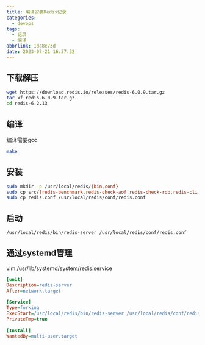 ```yaml
---
title: 编译安装Redis记录
categories:
  - devops
tags:
  - 记录
  - 编译
abbrlink: 1da8e73d
date: 2023-07-21 16:37:32
---
```


## 下载解压

```bash
wget https://download.redis.io/releases/redis-6.0.9.tar.gz
tar xf redis-6.0.9.tar.gz
cd redis-6.2.13
```

## 编译

编译需要gcc

```bash
make
```

## 安装

```bash
sudo mkdir -p /usr/local/redis/{bin,conf}
sudo cp src/{redis-benchmark,redis-check-aof,redis-check-rdb,redis-cli,redis-server} /usr/local/redis/bin/
sudo cp redis.conf /usr/local/redis/conf/redis.conf
```

## 启动

```bash
/usr/local/redis/bin/redis-server /usr/local/redis/conf/redis.conf
```

## 通过systemd管理

vim /usr/lib/systemd/system/redis.service

```ini
[unit]
Description=redis-server
After=network.target
 
[Service]
Type=forking
ExecStart=/usr/local/redis/bin/redis-server /usr/local/redis/conf/redis.conf
PrivateTmp=true
 
[Install]
WantedBy=multi-user.target
```